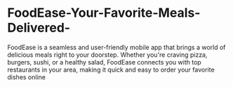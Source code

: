 # FoodEase-Your-Favorite-Meals-Delivered-
FoodEase is a seamless and user-friendly mobile app that brings a world of delicious meals right to your doorstep. Whether you're craving pizza, burgers, sushi, or a healthy salad, FoodEase connects you with top restaurants in your area, making it quick and easy to order your favorite dishes online
